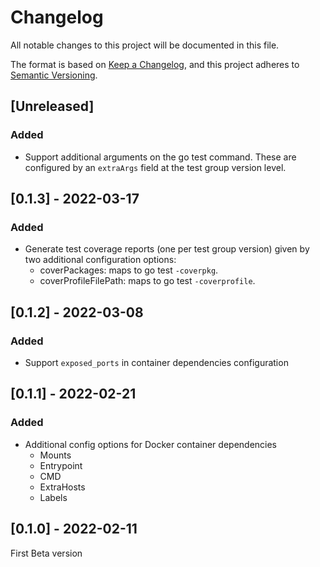 # Changelog
All notable changes to this project will be documented in this file.

The format is based on [Keep a Changelog](https://keepachangelog.com/en/1.0.0/),
and this project adheres to [Semantic Versioning](https://semver.org/spec/v2.0.0.html).

## [Unreleased]

### Added

- Support additional arguments on the go test command. These are configured by an `extraArgs` field at the test group version level.

## [0.1.3] - 2022-03-17

### Added

- Generate test coverage reports (one per test group version) given by two additional configuration options:
  - coverPackages: maps to go test `-coverpkg`.
  - coverProfileFilePath: maps to go test `-coverprofile`.

## [0.1.2] - 2022-03-08

### Added

- Support `exposed_ports` in container dependencies configuration


## [0.1.1] - 2022-02-21

### Added
- Additional config options for Docker container dependencies
  - Mounts
  - Entrypoint
  - CMD
  - ExtraHosts
  - Labels

## [0.1.0] - 2022-02-11

First Beta version

